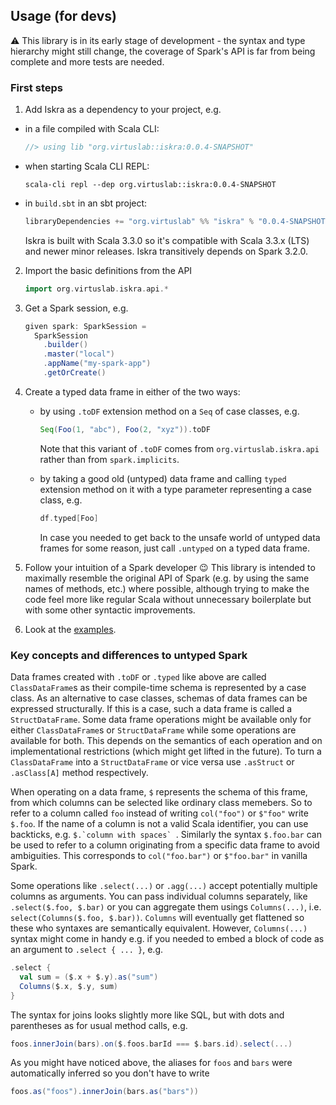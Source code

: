 ## Usage (for devs)

:warning: This library is in its early stage of development - the syntax and type hierarchy might still change,
the coverage of Spark's API is far from being complete and more tests are needed.

### First steps

1) Add Iskra as a dependency to your project, e.g.

* in a file compiled with Scala CLI:
  ```scala
  //> using lib "org.virtuslab::iskra:0.0.4-SNAPSHOT"
  ```

* when starting Scala CLI REPL:
  ```shell
  scala-cli repl --dep org.virtuslab::iskra:0.0.4-SNAPSHOT
  ```

* in `build.sbt` in an sbt project:
  ```scala
  libraryDependencies += "org.virtuslab" %% "iskra" % "0.0.4-SNAPSHOT"
  ```

  Iskra is built with Scala 3.3.0 so it's compatible with Scala 3.3.x (LTS) and newer minor releases.
  Iskra transitively depends on Spark 3.2.0.

2) Import the basic definitions from the API
    ```scala
    import org.virtuslab.iskra.api.*
    ```

3) Get a Spark session, e.g.
    ```scala
    given spark: SparkSession =
      SparkSession
        .builder()
        .master("local")
        .appName("my-spark-app")
        .getOrCreate()
    ```

4) Create a typed data frame in either of the two ways:
    * by using `.toDF` extension method on a `Seq` of case classes, e.g.
      ```scala
      Seq(Foo(1, "abc"), Foo(2, "xyz")).toDF
      ```
      Note that this variant of `.toDF` comes from `org.virtuslab.iskra.api` rather than from `spark.implicits`.

    * by taking a good old (untyped) data frame and calling `typed` extension method on it with a type parameter representing a case class, e.g.
      ```scala
      df.typed[Foo]
      ```
      In case you needed to get back to the unsafe world of untyped data frames for some reason, just call `.untyped` on a typed data frame.

5) Follow your intuition of a Spark developer :wink: This library is intended to maximally resemble the original API of Spark (e.g. by using the same names of methods, etc.) where possible, although trying to make the code feel more like regular Scala without unnecessary boilerplate but with some other syntactic improvements.

6) Look at the [examples](src/test/example/).

### Key concepts and differences to untyped Spark

Data frames created with `.toDF` or `.typed` like above are called `ClassDataFrame`s as their compile-time schema is represented by a case class. As an alternative to case classes, schemas of data frames can be expressed structurally. If this is a case, such a data frame is called a `StructDataFrame`. Some data frame operations might be available only for either `ClassDataFrame`s or `StructDataFrame` while some operations are available for both. This depends on the semantics of each operation and on implementational restrictions (which might get lifted in the future). To turn a `ClassDataFrame` into a `StructDataFrame` or vice versa use `.asStruct` or `.asClass[A]` method respectively.


When operating on a data frame, `$` represents the schema of this frame, from which columns can be selected like ordinary class memebers. So to refer to a column called `foo` instead of writing `col("foo")` or `$"foo"` write `$.foo`. If the name of a column is not a valid Scala identifier, you can use backticks, e.g. ``$.`column with spaces` ``. Similarly the syntax `$.foo.bar` can be used to refer to a column originating from a specific data frame to avoid ambiguities. This corresponds to `col("foo.bar")` or `$"foo.bar"` in vanilla Spark.


Some operations like `.select(...)` or `.agg(...)` accept potentially multiple columns as arguments. You can pass individual columns separately, like `.select($.foo, $.bar)` or you can aggregate them usings `Columns(...)`, i.e. `select(Columns($.foo, $.bar))`. `Columns` will eventually get flattened so these who syntaxes are semantically equivalent. However, `Columns(...)` syntax might come in handy e.g. if you needed to embed a block of code as an argument to `.select { ... }`, e.g.
  ```scala
  .select {
    val sum = ($.x + $.y).as("sum")
    Columns($.x, $.y, sum)
  }
  ```

The syntax for joins looks slightly more like SQL, but with dots and parentheses as for usual method calls, e.g.
  ```scala
  foos.innerJoin(bars).on($.foos.barId === $.bars.id).select(...)
  ```

  As you might have noticed above, the aliases for `foos` and `bars` were automatically inferred so you don't have to write
  ```scala
  foos.as("foos").innerJoin(bars.as("bars"))
  ```
